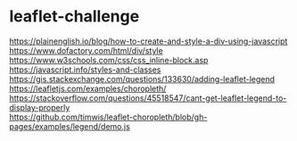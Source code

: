 # leaflet-challenge

https://plainenglish.io/blog/how-to-create-and-style-a-div-using-javascript </br>
https://www.dofactory.com/html/div/style </br>
https://www.w3schools.com/css/css_inline-block.asp </br>
https://javascript.info/styles-and-classes </br>
https://gis.stackexchange.com/questions/133630/adding-leaflet-legend </br>
https://leafletjs.com/examples/choropleth/ </br>
https://stackoverflow.com/questions/45518547/cant-get-leaflet-legend-to-display-properly </br>
https://github.com/timwis/leaflet-choropleth/blob/gh-pages/examples/legend/demo.js </br>

</br>
</br>
</br>

